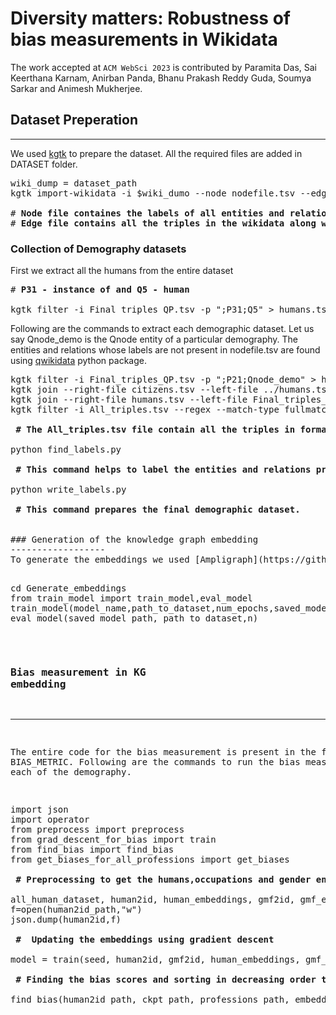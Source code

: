 # Diversity matters: Robustness of bias measurements in Wikidata
The work accepted at ```ACM WebSci 2023``` is contributed by Paramita Das, Sai Keerthana Karnam, Anirban Panda, Bhanu Prakash Reddy Guda, Soumya Sarkar and Animesh Mukherjee. 
## Dataset Preperation
------------------
We used [kgtk](https://kgtk.readthedocs.io/en/latest/) to prepare the dataset. All the required files are added in DATASET folder. 
<pre>
wiki_dump = dataset_path
kgtk import-wikidata -i $wiki_dumo --node nodefile.tsv --edge edgefile.tsv --qual qualfile.tsv

# <b>Node file containes the labels of all entities and relations in the wikidata</b>
# <b>Edge file contains all the triples in the wikidata along with their descriptions. We remove all the columns and store only the head,relation and tail entity. This file is saved as Final_triples_QP.tsv</b>
</pre>

### Collection of Demography datasets

First we extract all the humans from the entire dataset
<pre>
# <b>P31 - instance of and Q5 - human</b>

kgtk filter -i Final_triples_QP.tsv -p ";P31;Q5" > humans.tsv
</pre>
Following are the commands to extract each demographic dataset. Let us say Qnode_demo is the Qnode entity of a particular demography. The entities and relations whose labels are not present in nodefile.tsv are found using [qwikidata](https://pypi.org/project/qwikidata/) python package.
<pre>
kgtk filter -i Final_triples_QP.tsv -p ";P21;Qnode_demo" > humans.tsv
kgtk join --right-file citizens.tsv --left-file ../humans.tsv > humans.tsv
kgtk join --right-file humans.tsv --left-file Final_triples_QP.tsv > All_triples.tsv
kgtk filter -i All_triples.tsv --regex --match-type fullmatch -p ';;Q[0-9].*' > rhs.tsv

<b> # The All_triples.tsv file contain all the triples in format <Qnode,Pnode,Qnode></b>

python find_labels.py 

<b> # This command helps to label the entities and relations present in the demography dataset.</b>

python write_labels.py

<b> # This command prepares the final demographic dataset.</b>


### Generation of the knowledge graph embedding
------------------
To generate the embeddings we used [Ampligraph](https://github.com/Accenture/AmpliGraph) library. The files for this are in GENERATE_EMBEDS folder. Following are the commands to train the model and evaluate it's performance.

<pre>
cd Generate_embeddings
from train_model import train_model,eval_model
train_model(model_name,path_to_dataset,num_epochs,saved_model_path)
eval_model(saved_model_path, path_to_dataset,n)
</pre>

### Bias measurement in KG embedding
------------------
The entire code for the bias measurement is present in the folder BIAS_METRIC. Following are the commands to run the bias measurement for each of the demography.
<pre>
import json
import operator
from preprocess import preprocess
from grad_descent_for_bias import train
from find_bias import find_bias
from get_biases_for_all_professions import get_biases

<b> # Preprocessing to get the humans,occupations and gender entities embeddings </b>

all_human_dataset, human2id, human_embeddings, gmf2id, gmf_embeddings = preprocess(demographic_dataset_path, model_path , entire_dataset_path)
f=open(human2id_path,"w")
json.dump(human2id,f)

<b> #  Updating the embeddings using gradient descent </b>

model = train(seed, human2id, gmf2id, human_embeddings, gmf_embeddings, train_df, batch_size, use_gpu, learning_rate, checkpoint_path, dimension, epochs, best_loss_input, ifSave, relative_gender)

<b> # Finding the bias scores and sorting in decreasing order to rank the professions. </b>

find_bias(human2id_path, ckpt_path, professions_path, embeddings_path, dimension, path_to_save_bias_scores)
</pre>
